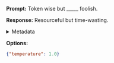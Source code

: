 **Prompt:**
Token wise but _____ foolish.

**Response:**
Resourceful but time-wasting.

<details><summary>Metadata</summary>

- Duration: 642 ms
- Datetime: 2023-09-02T22:12:32.550083
- Model: gpt-3.5-turbo-0613

</details>

**Options:**
```json
{"temperature": 1.0}
```

